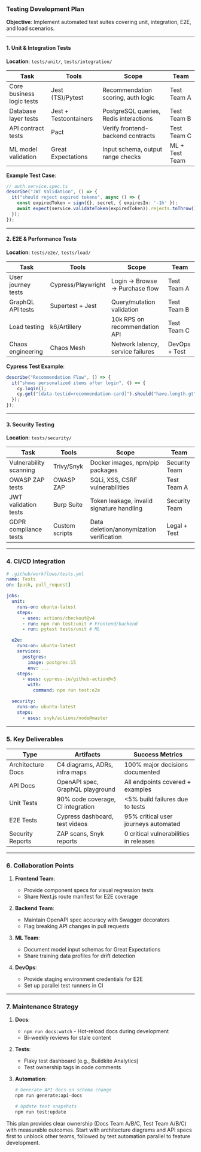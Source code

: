 ### **Testing Development Plan**  
**Objective**: Implement automated test suites covering unit, integration, E2E, and load scenarios.  

---

#### **1. Unit & Integration Tests**  
**Location**: `tests/unit/`, `tests/integration/`  

| **Task**                          | **Tools**          | **Scope**                                 | **Team**       |  
|-----------------------------------|--------------------|-------------------------------------------|----------------|  
| Core business logic tests         | Jest (TS)/Pytest   | Recommendation scoring, auth logic        | Test Team A    |  
| Database layer tests              | Jest + Testcontainers | PostgreSQL queries, Redis interactions  | Test Team B    |  
| API contract tests                | Pact               | Verify frontend-backend contracts         | Test Team C    |  
| ML model validation               | Great Expectations | Input schema, output range checks         | ML + Test Team |  

**Example Test Case**:  
```typescript  
// auth.service.spec.ts  
describe("JWT Validation", () => {  
  it("should reject expired tokens", async () => {  
    const expiredToken = sign({}, secret, { expiresIn: '-1h' });  
    await expect(service.validateToken(expiredToken)).rejects.toThrow();  
  });  
});  
```  

---

#### **2. E2E & Performance Tests**  
**Location**: `tests/e2e/`, `tests/load/`  

| **Task**                          | **Tools**          | **Scope**                                 | **Team**       |  
|-----------------------------------|--------------------|-------------------------------------------|----------------|  
| User journey tests                | Cypress/Playwright | Login → Browse → Purchase flow            | Test Team A    |  
| GraphQL API tests                 | Supertest + Jest   | Query/mutation validation                 | Test Team B    |  
| Load testing                      | k6/Artillery       | 10k RPS on recommendation API             | Test Team C    |  
| Chaos engineering                 | Chaos Mesh         | Network latency, service failures         | DevOps + Test  |  

**Cypress Test Example**:  
```javascript  
describe("Recommendation Flow", () => {  
  it("shows personalized items after login", () => {  
    cy.login();  
    cy.get("[data-testid=recommendation-card]").should("have.length.gt", 5);  
  });  
});  
```  

---

#### **3. Security Testing**  
**Location**: `tests/security/`  

| **Task**                          | **Tools**          | **Scope**                                 | **Team**       |  
|-----------------------------------|--------------------|-------------------------------------------|----------------|  
| Vulnerability scanning            | Trivy/Snyk         | Docker images, npm/pip packages           | Security Team  |  
| OWASP ZAP tests                   | OWASP ZAP          | SQLi, XSS, CSRF vulnerabilities           | Test Team A    |  
| JWT validation tests              | Burp Suite         | Token leakage, invalid signature handling | Security Team  |  
| GDPR compliance tests             | Custom scripts     | Data deletion/anonymization verification  | Legal + Test   |  

---

### **4. CI/CD Integration**  
```yaml  
# .github/workflows/tests.yml  
name: Tests  
on: [push, pull_request]  

jobs:  
  unit:  
    runs-on: ubuntu-latest  
    steps:  
      - uses: actions/checkout@v4  
      - run: npm run test:unit # Frontend/backend  
      - run: pytest tests/unit # ML  

  e2e:  
    runs-on: ubuntu-latest  
    services:  
      postgres:  
        image: postgres:15  
        env: ...  
    steps:  
      - uses: cypress-io/github-action@v5  
        with:  
          command: npm run test:e2e  

  security:  
    runs-on: ubuntu-latest  
    steps:  
      - uses: snyk/actions/node@master  
```  

---

### **5. Key Deliverables**  

| **Type**          | **Artifacts**                              | **Success Metrics**                     |  
|--------------------|--------------------------------------------|-----------------------------------------|  
| Architecture Docs  | C4 diagrams, ADRs, infra maps              | 100% major decisions documented         |  
| API Docs           | OpenAPI spec, GraphQL playground           | All endpoints covered + examples        |  
| Unit Tests         | 90% code coverage, CI integration          | <5% build failures due to tests         |  
| E2E Tests          | Cypress dashboard, test videos             | 95% critical user journeys automated    |  
| Security Reports   | ZAP scans, Snyk reports                    | 0 critical vulnerabilities in releases  |  

---

### **6. Collaboration Points**  
1. **Frontend Team**:  
   - Provide component specs for visual regression tests  
   - Share Next.js route manifest for E2E coverage  

2. **Backend Team**:  
   - Maintain OpenAPI spec accuracy with Swagger decorators  
   - Flag breaking API changes in pull requests  

3. **ML Team**:  
   - Document model input schemas for Great Expectations  
   - Share training data profiles for drift detection  

4. **DevOps**:  
   - Provide staging environment credentials for E2E  
   - Set up parallel test runners in CI  

---

### **7. Maintenance Strategy**  
1. **Docs**:  
   - `npm run docs:watch` - Hot-reload docs during development  
   - Bi-weekly reviews for stale content  

2. **Tests**:  
   - Flaky test dashboard (e.g., Buildkite Analytics)  
   - Test ownership tags in code comments  

3. **Automation**:  
   ```bash  
   # Generate API docs on schema change  
   npm run generate:api-docs  

   # Update test snapshots  
   npm run test:update  
   ```  

This plan provides clear ownership (Docs Team A/B/C, Test Team A/B/C) with measurable outcomes. Start with architecture diagrams and API specs first to unblock other teams, followed by test automation parallel to feature development.